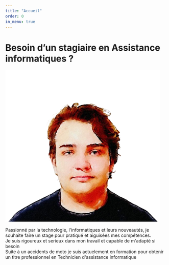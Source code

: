 ```yaml
---
title: "Accueil"
order: 0
in_menu: true
---
```

<main>
                <h1>Besoin d’un stagiaire en Assistance informatiques ?</h1>
                <img class="moi" src="images/Photoroom-20250203_163057-removebg-preview.png">
                <p class="int">Passionné par la technologie, l'informatiques et leurs nouveautés, je souhaite faire un stage pour pratiqué et aiguisées mes compétences. 
                <br>Je suis rigoureux et serieux dans mon travail et capable de m'adapté si besoin
                <br>Suite à un accidents de moto je suis actuelement en formation pour obtenir un titre professionnel en Technicien d'assistance informatique</p>
            </main> 